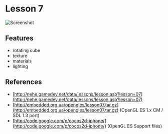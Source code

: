 # Lesson 7

![Screenshot](http://simple.st/i/lesson07.jpg)

## Features

* rotating cube
* texture
* materials
* lighting

## References

* [http://nehe.gamedev.net/data/lessons/lesson.asp?lesson=07](http://nehe.gamedev.net/data/lessons/lesson.asp?lesson=07)
* [http://embedded.org.ua/opengles/lesson07.tar.gz](http://embedded.org.ua/opengles/lesson07.tar.gz) (OpenGL ES 1.x CM / SDL 1.3 port)
* [http://code.google.com/p/cocos2d-iphone/](http://code.google.com/p/cocos2d-iphone/) (OpenGL ES Support files)
